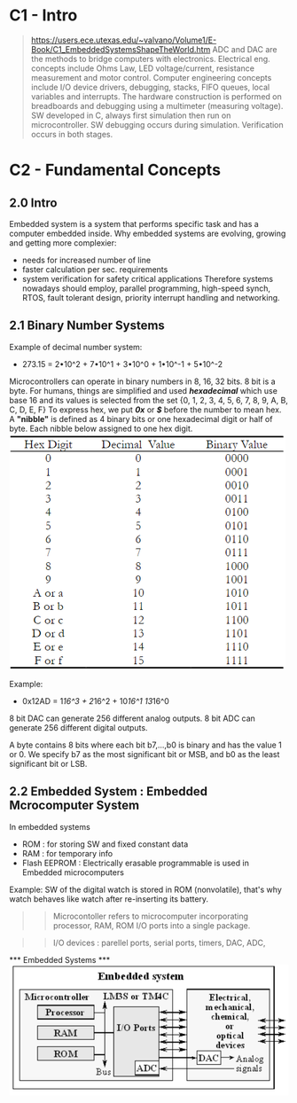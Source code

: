 # C1 - Intro
> https://users.ece.utexas.edu/~valvano/Volume1/E-Book/C1_EmbeddedSystemsShapeTheWorld.htm
ADC and DAC are the methods to bridge computers with electronics.
Electrical eng. concepts include Ohms Law, LED voltage/current, resistance measurement and motor control.
Computer engineering concepts include I/O device drivers, debugging, stacks, FIFO queues, local variables and interrupts.
The hardware construction is performed on breadboards and debugging using a multimeter (measuring voltage).
SW developed in C, always first simulation then run on microcontroller. 
SW debugging occurs during simulation. Verification occurs in both stages.

# C2 - Fundamental Concepts

## 2.0 Intro

Embedded system is a system that performs specific task and has a computer embedded inside.
Why embedded systems are evolving, growing and getting more complexier: 
- needs for increased number of line
- faster calculation  per sec. requirements
- system verification for safety critical applications
Therefore systems nowadays should employ, parallel programming, high-speed synch, RTOS, fault tolerant design, priority interrupt handling and networking.

## 2.1 Binary Number Systems
Example of decimal number system:
- 273.15 = 2•10^2 + 7•10^1 + 3•10^0 + 1•10^-1 + 5•10^-2

Microcontrollers can operate in binary numbers in 8, 16, 32 bits. 8 bit is a byte.
For humans, things are simplified and used ***hexadecimal*** which use base 16 and its values is selected from the set {0, 1, 2, 3, 4, 5, 6, 7, 8, 9, A, B, C, D, E, F}
To express hex, we put ***0x*** or ***$*** before the number to mean hex.
A **"nibble"** is defined as 4 binary bits or one hexadecimal digit or half of byte. Each nibble below assigned to one hex digit.
![alt text](image-31.png)

Example:
- 0x12AD = 1*16^3 + 2*16^2 + 10*16^1 13*16^0

8 bit DAC can generate 256 different analog outputs.
8 bit ADC can generate 256 different digital outputs.

A byte contains 8 bits where each bit b7,...,b0 is binary and has the value 1 or 0. We specify b7 as the most significant bit or MSB, and b0 as the least significant bit or LSB.

## 2.2 Embedded System : Embedded Mcrocomputer System
In embedded systems
- ROM : for storing SW and fixed constant data
- RAM : for temporary info 
- Flash EEPROM : Electrically erasable programmable is used in Embedded microcomputers

Example: SW of the digital watch is stored in ROM (nonvolatile), that's why watch behaves like watch after re-inserting its battery.

>> Microcontoller refers to microcomputer incorporating processor, RAM, ROM I/O ports into a single package.

>> I/O devices : parellel ports, serial ports, timers, DAC, ADC,     


*** Embedded Systems ***
 ![alt text](image-32.png)